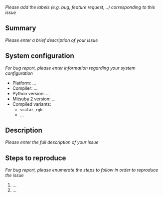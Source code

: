 *Please add the labels (e.g. bug, feature request, ..) corresponding to this issue*

## Summary

*Please enter a brief description of your issue*

## System configuration

*For bug report, please enter information regarding your system configuration*

- Platform: ...
- Compiler: ...
- Python version: ...
- Mitsuba 2 version: ...
- Compiled variants:
    * `scalar_rgb`
    * ...

## Description

*Please enter the full description of your issue*

## Steps to reproduce

*For bug report, please enumerate the steps to follow in order to reproduce the issue*

1. ...
2. ...
